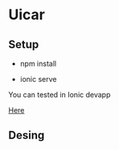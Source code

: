 # Uicar 


## Setup 


* npm install 

* ionic serve 

You can tested in Ionic devapp

<a href="https://ionicframework.com/docs/appflow/devapp/">Here</a>



## Desing

<img href="https://github.com/davidbarrero38/Uicar/blob/master/src/assets/Captura%20de%20pantalla%202019-02-02%20a%20las%2018.26.17.png?raw=true">

